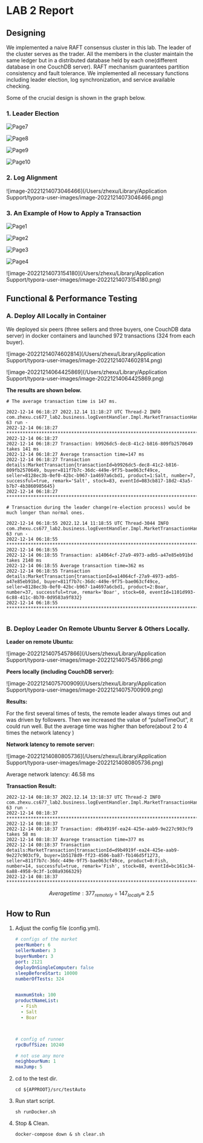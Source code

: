 # LAB 2 Report

## Designing

We implemented a naive RAFT consensus cluster in this lab. The leader of the cluster serves as the trader. All the members in the cluster maintain the same ledger but in a distributed database held by each one(different database in one CouchDB server). RAFT mechanism guarantees partition consistency and fault tolerance. We implemented all necessary functions including leader election, log synchronization, and service available checking. 

Some of the crucial design is shown in the graph below.

### 1. Leader Election

![Page7](/Users/zhexu/Downloads/Page7.png)

![Page8](/Users/zhexu/Downloads/Page8.png)

![Page9](/Users/zhexu/Downloads/Page9.png)

![Page10](/Users/zhexu/Downloads/Page10.png)

### 2. Log Alignment

![image-20221214073046466](/Users/zhexu/Library/Application Support/typora-user-images/image-20221214073046466.png)

### 3. An Example of How to Apply a Transaction

![Page1](/Users/zhexu/Downloads/Page1.png)

![Page2](/Users/zhexu/Downloads/Page2.png)

![Page3](/Users/zhexu/Downloads/Page3.png)

![Page4](/Users/zhexu/Downloads/Page4.png)

![image-20221214073154180](/Users/zhexu/Library/Application Support/typora-user-images/image-20221214073154180.png)



## Functional & Performance Testing

### A. Deploy All Locally in Container

We deployed six peers (three sellers and three buyers, one CouchDB data server) in docker containers and launched 972 transactions (324 from each buyer). 

![image-20221214074602814](/Users/zhexu/Library/Application Support/typora-user-images/image-20221214074602814.png)

![image-20221214064425869](/Users/zhexu/Library/Application Support/typora-user-images/image-20221214064425869.png)



**The results are shown below.**

```shell
# The average transaction time is 147 ms.

2022-12-14 06:18:27 2022.12.14 11:18:27 UTC Thread-2 INFO  com.zhexu.cs677_lab2.business.logEventHandler.Impl.MarketTransactionHandlerImpl 63 run - 
2022-12-14 06:18:27 ****************************************************************************************
2022-12-14 06:18:27 
2022-12-14 06:18:27 Transaction: b9926dc5-dec8-41c2-b816-809fb2570649 takes 141 ms
2022-12-14 06:18:27 Average transaction time=147 ms
2022-12-14 06:18:27 Transaction details:MarketTransaction{transactionId=b9926dc5-dec8-41c2-b816-809fb2570649, buyer=811f7b7c-36dc-449e-9f75-bae063cf49ce, seller=8128ec3b-0ef0-42bc-b967-1a4697a6cbd1, product=1:Salt, number=7, successful=true, remark='Salt', stock=83, eventId=083cb817-18d2-43a5-b7b7-4b3860985645}
2022-12-14 06:18:27 ****************************************************************************************

# Transaction during the leader change(re-election process) would be much longer than normal ones.

2022-12-14 06:18:55 2022.12.14 11:18:55 UTC Thread-3044 INFO  com.zhexu.cs677_lab2.business.logEventHandler.Impl.MarketTransactionHandlerImpl 63 run - 
2022-12-14 06:18:55 ****************************************************************************************
2022-12-14 06:18:55 
2022-12-14 06:18:55 Transaction: a14064cf-27a9-4973-adb5-a47e85eb91bd takes 2140 ms
2022-12-14 06:18:55 Average transaction time=362 ms
2022-12-14 06:18:55 Transaction details:MarketTransaction{transactionId=a14064cf-27a9-4973-adb5-a47e85eb91bd, buyer=811f7b7c-36dc-449e-9f75-bae063cf49ce, seller=8128ec3b-0ef0-42bc-b967-1a4697a6cbd1, product=2:Boar, number=37, successful=true, remark='Boar', stock=60, eventId=1101d993-6c88-411c-8b70-0d9583a9f832}
2022-12-14 06:18:55 ****************************************************************************************


```



### B. Deploy Leader On Remote Ubuntu Server & Others Locally.

**Leader on remote Ubuntu:**

![image-20221214075457866](/Users/zhexu/Library/Application Support/typora-user-images/image-20221214075457866.png)



**Peers locally (including CouchDB server):**

![image-20221214075700909](/Users/zhexu/Library/Application Support/typora-user-images/image-20221214075700909.png)



**Results:**

For the first several times of tests, the remote leader always times out and was driven by followers. Then we increased the value of “pulseTimeOut”,  it could run well. But the average time was higher than before(about 2 to 4 times the network latency ) 

**Network latency to remote server:**

![image-20221214080805736](/Users/zhexu/Library/Application Support/typora-user-images/image-20221214080805736.png)

Average network latency: 46.58 ms

**Transaction Result:**

```shell
2022-12-14 08:18:37 2022.12.14 13:18:37 UTC Thread-2 INFO  com.zhexu.cs677_lab2.business.logEventHandler.Impl.MarketTransactionHandlerImpl 63 run - 
2022-12-14 08:18:37 ****************************************************************************************
2022-12-14 08:18:37 
2022-12-14 08:18:37 Transaction: d9b4919f-ea24-425e-aab9-9e227c903cf9 takes 58 ms
2022-12-14 08:18:37 Avarege transaction time=377 ms
2022-12-14 08:18:37 Transaction details:MarketTransaction{transactionId=d9b4919f-ea24-425e-aab9-9e227c903cf9, buyer=1b5178d9-ff23-4506-ba87-fb146d5f1273, seller=811f7b7c-36dc-449e-9f75-bae063cf49ce, product=0:Fish, number=14, successful=true, remark='Fish', stock=88, eventId=bc161c34-6a88-4958-9c3f-1c08a9366329}
2022-12-14 08:18:37 ****************************************************************************************
```

$$
Average time: 377_{remotely} \div 147_{locally} \approx\ 2.5
$$

## How to Run

1. Adjust the config file (config.yml).

   ```yaml
   # configs of the market
   peerNumber: 6
   sellerNumber: 3
   buyerNumber: 3
   port: 2121
   deployOnSingleComputer: false
   sleepBeforeStart: 10000
   numberOfTests: 324
   
   
   maxmumStok: 100
   productNameList:
     - Fish
     - Salt
     - Boar
   
   
   
   # config of runner
   rpcBuffSize: 10240
   
   # not use any more
   neighbourNum: 1
   maxJump: 5
   ```

   

2. cd to the test dir.

   ```shell
   cd ${APPROOT}/src/testAuto
   ```

3. Run start script.

   ```shell
   sh runDocker.sh
   ```

4. Stop & Clean.

   ```shell
   docker-compose down & sh clear.sh
   ```

   
